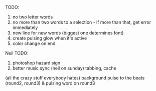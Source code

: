 TODO:

1) no two letter words
2) no more than two words to a selection - if more than that, get error immediately
3) new line for new words (biggest one determines font)
4) create pulsing glow when it's active
5) color change on end

Neil TODO:
1) photoshop hazard sign
2) better music sync (neil on sunday) tabbing, cache

(all the crazy stuff everybody hates)
background pulse to the beats (round2, round3)
& pulsing word on round3
